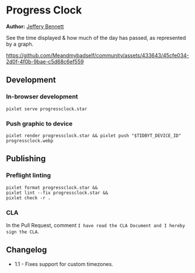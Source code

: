 # Progress Clock

**Author:** [Jeffery Bennett](https://meandmybadself.com)

See the time displayed & how much of the day has passed, as represented by a graph.

https://github.com/Meandmybadself/community/assets/433643/45cfe034-2d0f-4f0b-9bae-c5d68c6ef559

## Development

### In-browser development
`pixlet serve progressclock.star`

### Push graphic to device

`pixlet render progressclock.star && pixlet push "$TIDBYT_DEVICE_ID" progressclock.webp`

## Publishing

### Preflight linting

```
pixlet format progressclock.star && 
pixlet lint --fix progressclock.star &&
pixlet check -r .
```

### CLA

In the Pull Request, comment `I have read the CLA Document and I hereby sign the CLA`.

## Changelog

* 1.1 - Fixes support for custom timezones.

